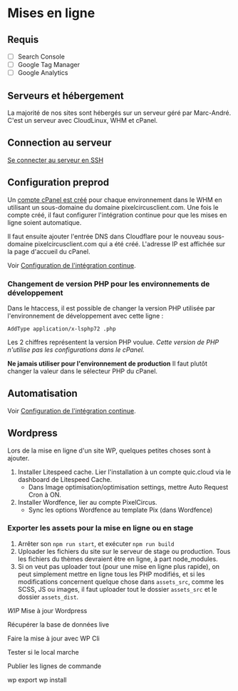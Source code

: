 # Mises en ligne

## Requis

- [ ] Search Console
- [ ] Google Tag Manager
- [ ] Google Analytics
## Serveurs et hébergement

La majorité de nos sites sont hébergés sur un serveur géré par Marc-André. C'est un serveur avec CloudLinux, WHM et cPanel.

## Connection au serveur 

[Se connecter au serveur en SSH](connection-ssh-serveur.html)

## Configuration preprod

Un [compte cPanel est créé](creation-compte-cpanel.html) pour chaque environnement dans le WHM en utilisant un sous-domaine du domaine pixelcircusclient.com. Une fois le compte créé, il faut configurer l'intégration continue pour que les mises en ligne soient automatique.

Il faut ensuite ajouter l'entrée DNS dans Cloudflare pour le nouveau sous-domaine pixelcircusclient.com qui a été créé. L'adresse IP est affichée sur la page d'accueil du cPanel.

Voir [Configuration de l'intégration continue](configuration-integration-continue.html).

### Changement de version PHP pour les environnements de développement

Dans le htaccess, il est possible de changer la version PHP utilisée par l'environnement de développement avec cette ligne : 

`AddType application/x-lsphp72 .php`

Les 2 chiffres représentent la version PHP voulue. _Cette version de PHP n'utilise pas les configurations dans le cPanel._

**Ne jamais utiliser pour l'environnement de production** Il faut plutôt changer la valeur dans le sélecteur PHP du cPanel.

## Automatisation

Voir [Configuration de l'intégration continue](configuration-integration-continue.html).

## Wordpress

Lors de la mise en ligne d'un site WP, quelques petites choses sont à ajouter.

1. Installer Litespeed cache. Lier l'installation à un compte quic.cloud via le dashboard de Litespeed Cache.
    - Dans Image optimisation/optimisation settings, mettre Auto Request Cron à ON.
2. Installer Wordfence, lier au compte PixelCircus.
    - Sync les options Wordfence au template Pix (dans Wordfence)

### Exporter les assets pour la mise en ligne ou en stage ###

1. Arrêter son `npm run start`, et exécuter `npm run build`
2. Uploader les fichiers du site sur le serveur de stage ou production. Tous les fichiers du thèmes devraient être en ligne, à part node_modules.
3. Si on veut pas uploader tout (pour une mise en ligne plus rapide), on peut simplement mettre en ligne tous les PHP modifiés, et si les modifications concernent quelque chose dans `assets_src`, comme les SCSS, JS ou images, il faut uploader tout le dossier `assets_src` et le dossier `assets_dist`.

_WIP_
Mise à jour Wordpress

Récupérer la base de données live

Faire la mise à jour avec WP Cli

Tester si le local marche

Publier les lignes de commande

wp export
wp install

